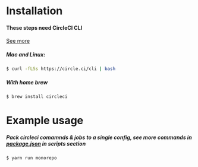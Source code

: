 # Installation
#### These steps need CircleCI CLI 
[See more](https://circleci.com/docs/2.0/local-cli/)
##### Mac and Linux:
```bash
$ curl -fLSs https://circle.ci/cli | bash
```
##### With home brew
```bash
$ brew install circleci
```
# Example usage
##### Pack circleci comamnds & jobs to a single config, see more commands in [package.json](./package.json) in scripts section
```bash
$ yarn run monorepo
```